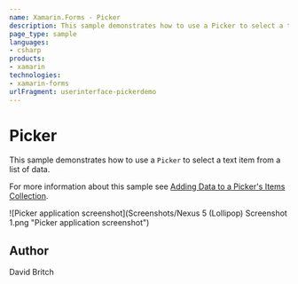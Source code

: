 ```yaml
---
name: Xamarin.Forms - Picker
description: This sample demonstrates how to use a Picker to select a text item from a list of data.
page_type: sample
languages:
- csharp
products:
- xamarin
technologies:
- xamarin-forms
urlFragment: userinterface-pickerdemo
---
```

# Picker

This sample demonstrates how to use a `Picker` to select a text item from a list of data.

For more information about this sample see [Adding Data to a Picker's Items Collection](https://developer.xamarin.com/guides/xamarin-forms/user-interface/picker/populating-items/).

![Picker application screenshot](Screenshots/Nexus 5 (Lollipop) Screenshot 1.png "Picker application screenshot")

## Author

David Britch

